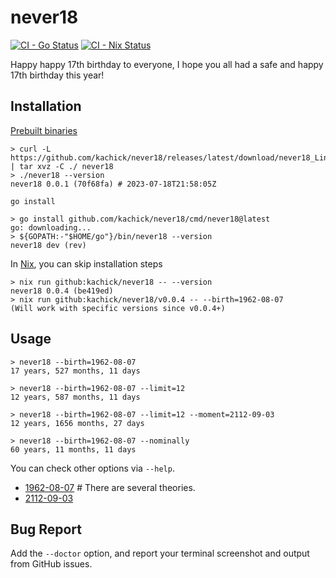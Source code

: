 # never18

[![CI - Go Status](https://github.com/kachick/never18/actions/workflows/ci-go.yml/badge.svg?branch=main)](https://github.com/kachick/never18/actions/workflows/ci-go.yml?query=branch%3Amain+)
[![CI - Nix Status](https://github.com/kachick/never18/actions/workflows/ci-nix.yml/badge.svg?branch=main)](https://github.com/kachick/never18/actions/workflows/ci-nix.yml?query=branch%3Amain+)

Happy happy 17th birthday to everyone, I hope you all had a safe and happy 17th birthday this year!

## Installation

[Prebuilt binaries](https://github.com/kachick/never18/releases)

```console
> curl -L https://github.com/kachick/never18/releases/latest/download/never18_Linux_x86_64.tar.gz | tar xvz -C ./ never18
> ./never18 --version
never18 0.0.1 (70f68fa) # 2023-07-18T21:58:05Z
```

`go install`

```console
> go install github.com/kachick/never18/cmd/never18@latest
go: downloading...
> ${GOPATH:-"$HOME/go"}/bin/never18 --version
never18 dev (rev)
```

In [Nix](https://nixos.org/), you can skip installation steps

```console
> nix run github:kachick/never18 -- --version
never18 0.0.4 (be419ed)
> nix run github:kachick/never18/v0.0.4 -- --birth=1962-08-07
(Will work with specific versions since v0.0.4+)
```

## Usage

```console
> never18 --birth=1962-08-07
17 years, 527 months, 11 days

> never18 --birth=1962-08-07 --limit=12
12 years, 587 months, 11 days

> never18 --birth=1962-08-07 --limit=12 --moment=2112-09-03
12 years, 1656 months, 27 days

> never18 --birth=1962-08-07 --nominally
60 years, 11 months, 11 days
```

You can check other options via `--help`.

- [1962-08-07](https://en.wikipedia.org/wiki/Nobita_Nobi) # There are several theories.
- [2112-09-03](https://en.wikipedia.org/wiki/Doraemon_(character))

## Bug Report

Add the `--doctor` option, and report your terminal screenshot and output from GitHub issues.
